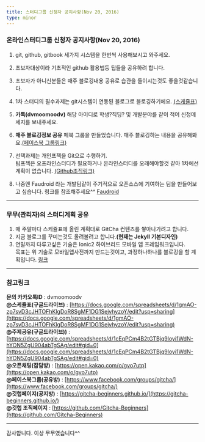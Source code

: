 ```yaml
---
title: 스터디그룹 신청자 공지사항(Nov 20, 2016)
type: minor
---
```


### 온라인스터디그룹 신청자 공지사항(Nov 20, 2016)

1. git, github, gitbook 세가지 시스템을 한번씩 사용해보시고 와주세요.
2. 초보자대상이라 기초적인 github 활용법등 팁들을 공유하려 합니다.
3. 초보자가 아니신분들은 매주 블로깅내용 공유로 습관을 들이시는것도 좋을것같습니다.   
4. 1차 스터디의 필수과제는 git시스템이 연동된 블로그로 블로깅하기에요. [(스케쥴표)](https://docs.google.com/spreadsheets/d/1gmAO-zp7svD3cJHTOFhKlgDoR8SgMF1DG1SejvhyzoY/edit?usp=sharing)
5. **카톡(dvmoomoodv)** 해당 아이디로 학생?직딩? 및 개발분야를 같이 적어 신청메세지를 보내주세요.
6. **매주 블로깅정보 공유** 페북 그룹을 만들었습니다. 매주 블로깅하는 내용을 공유해봐요.[(페이스북 그룹링크)](https://www.facebook.com/groups/gitcha/)
7. 선택과제는 개인프젝을 Git으로 수행하기.   
  팀프젝은 오프라인스터디가 필요하거나 온라인스터디를 오래해야할것 같아 1차에선 계획이 없습니다. [(Github조직링크)](https://github.com/Gitcha-Beginners)  

8. 나중엔 Faudroid 라는 개발팀같이 주기적으로 오픈소스에 기여하는 팀을 만들어보고 싶습니다. 링크를 참조해주세요^^ [Faudroid](http://faudroids.org/)  

***   

### 무무(관리자)의 스터디계획 공유
1. 매 주말마다 스케쥴표에 올린 계획대로 GitCha 컨텐츠를 쌓아나가려고 합니다.
2. 지금 블로그를 꾸미는것도 올려볼려고 합니다.**(현재는 Jekyll 기본디자인)**
3. 연말까지 다루고싶은 기술은 Ionic2 하이브리드 모바일 앱 프레임워크입니다.  
  목표는 위 기술로 모바일앱사전까지 만드는것이고, 과정하나하나를 블로깅을 할 계획입니다. [링크](http://ionicframework.com/docs/v2/)


***    

### 참고링크
  **문의 카카오톡ID** : dvmoomoodv   
  **@스케쥴표(구글드라이브)** : [https://docs.google.com/spreadsheets/d/1gmAO-zp7svD3cJHTOFhKlgDoR8SgMF1DG1SejvhyzoY/edit?usp=sharing](https://docs.google.com/spreadsheets/d/1gmAO-zp7svD3cJHTOFhKlgDoR8SgMF1DG1SejvhyzoY/edit?usp=sharing)  
  **@주제공유(구글드라이브))** : [https://docs.google.com/spreadsheets/d/1cEqPCm4B2tGTBjq9loyi1WdN-hYON5ZgU904abTgSAg/edit#gid=0](https://docs.google.com/spreadsheets/d/1cEqPCm4B2tGTBjq9loyi1WdN-hYON5ZgU904abTgSAg/edit#gid=0)  
  **@오픈채팅(잡담방)** : [https://open.kakao.com/o/gvo7utp](https://open.kakao.com/o/gvo7utp)  
  **@페이스북그룹(공유방)** : [https://www.facebook.com/groups/gitcha/](https://www.facebook.com/groups/gitcha/)    
  **@깃헙페이지(공지방)** : [https://gitcha-beginners.github.io/](https://gitcha-beginners.github.io/)  
  **@깃헙 조직페이지** : [https://github.com/Gitcha-Beginners](https://github.com/Gitcha-Beginners)  

***
감사합니다. 이상 무무였습니다^^

